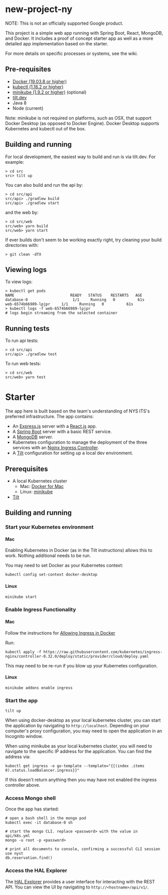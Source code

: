 # new-project-ny

NOTE: This is not an officially supported Google product.

This project is a simple web app running with Spring Boot, React, MongoDB,
and Docker. It includes a proof of concept starter app as well as a more
detailed app implementation based on the starter.

For more details on specific processes or systems, see the wiki.

## Pre-requisites

* [Docker (19.03.8 or higher)](https://docs.docker.com/get-started/#download-and-install-docker-desktop)
* [kubectl (1.18.2 or
  higher)](https://kubernetes.io/docs/tasks/tools/install-kubectl)
* [minikube (1.9.2 or
  higher)](https://kubernetes.io/docs/tasks/tools/install-minikube/) (optional)
* [tilt.dev](https://tilt.dev/)
* Java 8
* Node (current)

Note: minikube is not required on platforms, such as OSX, that support Docker
Desktop (as opposed to Docker Engine). Docker Desktop supports Kubernetes and
kubectl out of the box.

## Building and running

For local development, the easiest way to build and run is via tilt.dev. For
example:

```
> cd src
src> tilt up
```

You can also build and run the api by:

```
> cd src/api
src/api> ./gradlew build
src/api> ./gradlew start
```

and the web by:

```
> cd src/web
src/web> yarn build
src/web> yarn start
```

If ever builds don't seem to be working exactly right, try cleaning your build
directories with:

```
> git clean -dfX
```

## Viewing logs

To view logs:

```
> kubectl get pods
NAME                         READY   STATUS    RESTARTS   AGE
database-0                    1/1     Running   0          61s
web-6574b66989-lpjpr     1/1     Running   0          61s
> kubectl logs -f web-6574b66989-lpjpr
# logs begin streaming from the selected container
```

## Running tests

To run api tests:

```
> cd src/api
src/api> ./gradlew test
```

To run web tests:

```
> cd src/web
src/web> yarn test
```

# Starter

The app here is built based on the team's understanding of NYS ITS's
preferred infrastructure. The app contains:

  * An [Express.js](http://expressjs.com/) server with a
    [React.js](https://reactjs.org/) app.
  * A [Spring Boot](https://spring.io/projects/spring-boot) server with a basic
    REST service.
  * A [MongoDB](https://www.mongodb.com/) server.
  * Kubernetes configuration to manage the deployment of the three services with
    an [Nginx Ingress Controller](https://kubernetes.github.io/ingress-nginx/).
  * A [Tilt](https://tilt.dev) configuration for setting up a local dev
    environment.

## Prerequisites

  * A local Kubernetes cluster
    * Mac: [Docker for Mac](https://docs.docker.com/docker-for-mac/install/)
    * Linux: [minikube](https://minikube.sigs.k8s.io/docs/start/)
  * [Tilt](https://docs.tilt.dev/install.html)

## Building and running

### Start your Kubernetes environment

#### Mac

Enabling Kubernetes in Docker (as in the Tilt instructions) allows this to work. Nothing additional needs to be run.

You may need to set Docker as your Kubernetes context:

```sh
kubectl config set-context docker-desktop
```

#### Linux

```bash
minikube start
```

### Enable Ingress Functionality

#### Mac

Follow the instructions for [Allowing Ingress in Docker](https://kubernetes.github.io/ingress-nginx/deploy/#docker-for-mac)

Run:

```
kubectl apply -f https://raw.githubusercontent.com/kubernetes/ingress-nginx/controller-0.32.0/deploy/static/provider/cloud/deploy.yaml
```

This may need to be re-run if you blow up your Kubernetes configuration.

#### Linux

```
minikube addons enable ingress
```

### Start the app

```
tilt up
```

When using docker-desktop as your local kubernetes cluster, you can start the
application by navigating to `http://localhost`. Depending on your computer's
proxy configuration, you may need to open the application in an Incognito
window.

When using minikube as your local kubernetes cluster, you will need to navigate
to the specific IP address for the application. You can find the address via:

```
kubectl get ingress -o go-template --template="{{(index .items 0).status.loadBalancer.ingress}}"
```

If this doesn't return anything then you may have not enabled the ingress
controller above.

### Access Mongo shell

Once the app has started:

```
# open a bash shell in the mongo pod
kubectl exec -it database-0 sh

# start the mongo CLI. replace <password> with the value in api/k8s.yml
mongo -u root -p <password>

# print all documents to console, confirming a successful CLI session
use nyst
db.reservation.find()
```

### Access the HAL Explorer

The [HAL Explorer](https://github.com/toedter/hal-explorer) provides a user
interface for interacting with the REST API. You can view the UI by
navigating to `http://<hostname>/api/v1/`.
